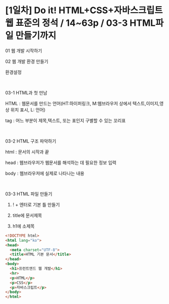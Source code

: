 # [1일차] Do it! HTML+CSS+자바스크립트 웹 표준의 정석 / 14~63p / 03-3 HTML파일 만들기까지


01 웹 개발 시작하기

02 웹 개발 환경 만들기

환경설정

​

03-1 HTML과 첫 만남

HTML : 웹문서를 만드는 언어(HT:하이퍼링크, M:웹브라우저 상에서 텍스트,이미지,영상 위치 표시, L: 언어)

tag : 어느 부분이 제목,텍스트, 또는 표인지 구별할 수 있는 꼬리표

​

03-2 HTML 구조 파악하기

html : 문서의 시작과 끝

head : 웹브라우저가 웹문서를 해석하는 데 필요한 정보 입력

body : 웹브라우저에 실제로 나타나는 내용

​

03-3 HTML 파일 만들기

1. ! + 엔터로 기본 틀 만들기

2. title에 문서제목

3. h1에 소제목

```html
<!DOCTYPE html>
<html lang="ko">
<head>
  <meta charset="UTF-8">
  <title>HTML 기본 문서</title>
</head>
<body>
  <h1>프런트엔드 웹 개발</h1>
  <hr>
  <p>HTML</p>
  <p>CSS</p>
  <p>자바스크립트</p>
</body>
</html>
```

